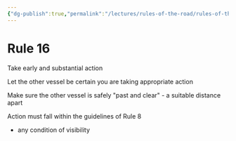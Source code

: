 ```yaml
---
{"dg-publish":true,"permalink":"/lectures/rules-of-the-road/rules-of-the-road-index/rule-16-action-by-the-give-way-vessel/"}
---
```


# Rule 16

Take early and substantial action

Let the other vessel be certain you are taking appropriate action

Make sure the other vessel is safely "past and clear" - a suitable distance apart

Action must fall within the guidelines of Rule 8
- any condition of visibility 
